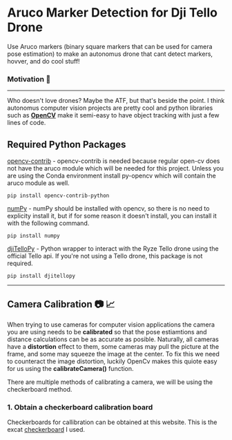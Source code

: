 # Aruco Marker Detection for Dji Tello Drone
Use Aruco markers (binary square markers that can be used for camera pose estimation) to make an autonomus drone that cant detect markers, hovver, and do cool stuff!
 
### Motivation :rocket:
------------------
Who doesn't love drones? Maybe the ATF, but that's beside the point. I  think autonomus computer vision projects are pretty cool and python libraries such as [**OpenCV**](https://docs.opencv.org/4.x/) make it semi-easy to have object tracking with just a few lines of code.

## Required Python Packages

[opencv-contrib](https://pypi.org/project/opencv-contrib-python/) - opencv-contrib is needed because regular open-cv does not have the aruco module which will be needed for this project. Unless you are using the Conda environment install py-opencv which will contain the aruco module as well.

```
pip install opencv-contrib-python
```

[numPy](https://pypi.org/project/numpy/) - numPy should be installed with opencv, so there is no need to explicity install it, but if for some reason it doesn't install, you can install it with the following command.

 ```
 pip install numpy
 ```
 
[djiTelloPy](https://djitellopy.readthedocs.io/en/latest/tello/) - Python wrapper to interact with the Ryze Tello drone using the official Tello api. If you're not using a Tello drone, this package is not required.

 ```
pip install djitellopy
 ```

---------------------
## Camera Calibration 📷 📈

When trying to use cameras for computer vision applications the camera you are using needs to be **calibrated** so that the pose estiamtions and distance calculations can be as accurate as posible. Naturally, all cameras have a **distortion** effect to them, some cameras may pull the picture at the frame, and some may squeeze the image at the center. To fix this we need to counteract the image distortion, luckily OpenCv makes this quiote easy for us using the **calibrateCamera()** function.

There are multiple methods of calibrating a camera, we will be using the checkerboard method.

### 1. Obtain a checkerboard calibration board
Checkerboards for callibration can be obtained at this website.
This is the excat [checkerboard](https://raw.githubusercontent.com/MarkHedleyJones/markhedleyjones.github.io/master/media/calibration-checkerboard-collection/Checkerboard-A4-25mm-10x7.pdf) I used.
